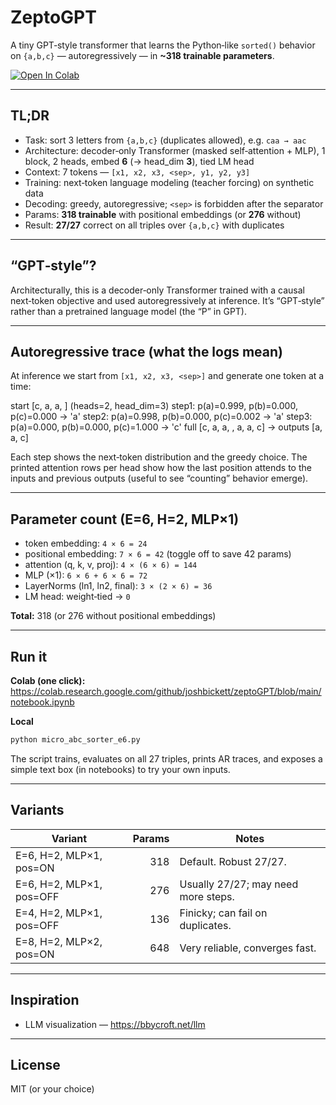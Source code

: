 # ZeptoGPT

A tiny GPT‑style transformer that learns the Python‑like `sorted()` behavior on `{a,b,c}` — autoregressively — in **~318 trainable parameters**.

[![Open In Colab](https://colab.research.google.com/assets/colab-badge.svg)](https://colab.research.google.com/github/joshbickett/zeptoGPT/blob/main/notebook.ipynb)

---

## TL;DR
- Task: sort 3 letters from `{a,b,c}` (duplicates allowed), e.g. `caa → aac`
- Architecture: decoder‑only Transformer (masked self‑attention + MLP), 1 block, 2 heads, embed **6** (→ head_dim **3**), tied LM head
- Context: 7 tokens — `[x1, x2, x3, <sep>, y1, y2, y3]`
- Training: next‑token language modeling (teacher forcing) on synthetic data
- Decoding: greedy, autoregressive; `<sep>` is forbidden after the separator
- Params: **318 trainable** with positional embeddings (or **276** without)
- Result: **27/27** correct on all triples over `{a,b,c}` with duplicates

---

## “GPT‑style”?
Architecturally, this is a decoder‑only Transformer trained with a causal next‑token objective and used autoregressively at inference. It’s “GPT‑style” rather than a pretrained language model (the “P” in GPT).

---

## Autoregressive trace (what the logs mean)

At inference we start from `[x1, x2, x3, <sep>]` and generate one token at a time:

start [c, a, a, <sep>]  (heads=2, head_dim=3)
  step1: p(a)=0.999, p(b)=0.000, p(c)=0.000 -> 'a'
  step2: p(a)=0.998, p(b)=0.000, p(c)=0.002 -> 'a'
  step3: p(a)=0.000, p(b)=0.000, p(c)=1.000 -> 'c'
  full [c, a, a, <sep>, a, a, c] -> outputs [a, a, c]

Each step shows the next‑token distribution and the greedy choice. The printed attention rows per head show how the last position attends to the inputs and previous outputs (useful to see “counting” behavior emerge).

---

## Parameter count (E=6, H=2, MLP×1)
- token embedding: `4 × 6 = 24`
- positional embedding: `7 × 6 = 42`  (toggle off to save 42 params)
- attention (q, k, v, proj): `4 × (6 × 6) = 144`
- MLP (×1): `6 × 6 + 6 × 6 = 72`
- LayerNorms (ln1, ln2, final): `3 × (2 × 6) = 36`
- LM head: weight‑tied → `0`

**Total:** 318 (or 276 without positional embeddings)

---

## Run it

**Colab (one click):**
https://colab.research.google.com/github/joshbickett/zeptoGPT/blob/main/notebook.ipynb

**Local**
~~~bash
python micro_abc_sorter_e6.py
~~~

The script trains, evaluates on all 27 triples, prints AR traces, and exposes a simple text box (in notebooks) to try your own inputs.

---

## Variants

| Variant                                | Params | Notes                                  |
|----------------------------------------|-------:|----------------------------------------|
| E=6, H=2, MLP×1, pos=ON                |   318  | Default. Robust 27/27.                 |
| E=6, H=2, MLP×1, pos=OFF               |   276  | Usually 27/27; may need more steps.    |
| E=4, H=2, MLP×1, pos=OFF               |   136  | Finicky; can fail on duplicates.       |
| E=8, H=2, MLP×2, pos=ON                |   648  | Very reliable, converges fast.         |

---

## Inspiration
- LLM visualization — https://bbycroft.net/llm

---

## License
MIT (or your choice)
